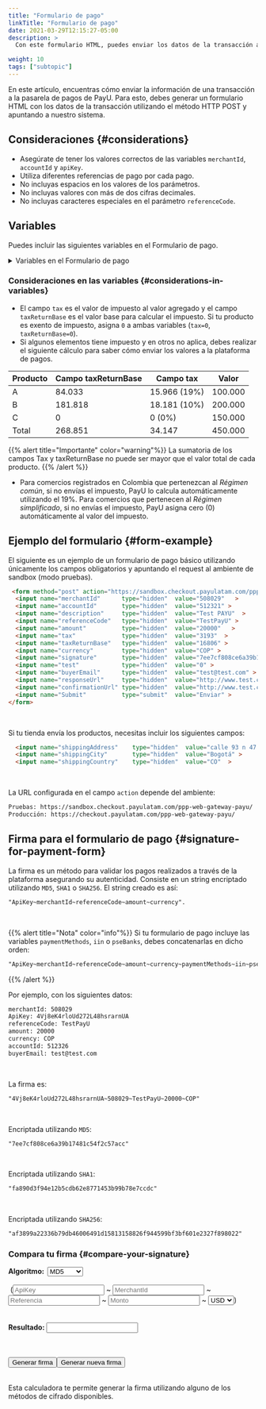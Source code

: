 ```yaml
---
title: "Formulario de pago"
linkTitle: "Formulario de pago"
date: 2021-03-29T12:15:27-05:00
description: >
  Con este formulario HTML, puedes enviar los datos de la transacción a nuestra pasarela de pago junto con la información de la compra. Envía los datos utilizando el método HTTP POST.

weight: 10
tags: ["subtopic"]
---
```

<script src="https://ajax.aspnetcdn.com/ajax/jquery.validate/1.13.0/jquery.validate.min.js"></script>
<script src="https://ajax.aspnetcdn.com/ajax/jquery.validate/1.13.0/additional-methods.min.js"></script>
<script src="/js/signature-generator/md5.js"></script>
<script src="/js/signature-generator/sha1.js"></script>
<script src="/js/signature-generator/sha256.js"></script>
<script src="/js/signature-generator/signature-generator.js"></script>
<script src="/js/searchcodes.js"></script>

En este artículo, encuentras cómo enviar la información de una transacción a la pasarela de pagos de PayU. Para esto, debes generar un formulario HTML con los datos de la transacción utilizando el método HTTP POST y apuntando a nuestro sistema.

## Consideraciones {#considerations}
* Asegúrate de tener los valores correctos de las variables `merchantId`, `accountId` y `apiKey`.
* Utiliza diferentes referencias de pago por cada pago.
* No incluyas espacios en los valores de los parámetros.
* No incluyas valores con más de dos cifras decimales.
* No incluyas caracteres especiales en el parámetro `referenceCode`.

## Variables
Puedes incluir las siguientes variables en el Formulario de pago.

<details>
<summary>Variables en el Formulario de pago</summary>
<label for="table1" class="showMandatory"><input type="checkbox" id="table1" name="table1" value="true" onchange="showMandatory(this)"> Mostrar solo campos obligatorios</label>
<br>
<div class="variables"></div>

| Campo | Tipo | Tamaño | Descripción | Obligatorio |
|-|-|-|-|:-:|
| merchantId | Numérico | 12 | Identificador de tu tienda en el sistema de PayU, puedes encontrar este número en el correo de creación de tu cuenta. | Sí |
| referenceCode | Alfanumérico | 255 | Referencia de la venta o la orden. Debe ser única por cada transacción enviada al sistema. Usualmente, esta es una forma de identificar las peticiones enviadas a la pasarela de pagos. | Sí |
| accountId | Numérico | 6 | Identificador de la cuenta de usuario de cada país asociado con la tienda. Esta variable se utiliza para mostrar los métodos disponibles del país. | Sí |
| description | Alfanumérico | 255 | Descripción de la venta. | Sí |
| currency | Alfanumérico | 3 | Moneda respectiva en la que se hace el pago. El proceso de conciliación se realiza en pesos colombianos a la tasa representativa del día.<br>[Ver monedas aceptadas]({{< ref "response-codes-and-variables.html#accepted-currencies" >}}). | Sí |
| amount | Numérico | 10 | Valor total de la transacción. Puede tener dos cifras decimales. Ejemplo 10000.00 o 10000. | Sí |
| tax | Numérico | 10,2 | Valor del impuesto al valor agregado de la transacción.<br>En Colombia, si no se envía el IVA. el sistema aplica automáticamente el 19%. Puede tener dos dígitos decimales, por ejemplo 19000.00.<br>Si el producto o servicio es exento de impuesto al valor agregado, asigne `0` a esta variable. | Sí |
| discount | Numérico| 10,2 | Valor del descuento sobre la venta. | No |
| taxReturnBase | Numérico | 10,2 | Valor base para la devolución de impuestos.<br>Si el producto o servicio es exento de impuesto al valor agregado, asigne `0` a esta variable. | Sí |
| additionalValue | Numérico | 10,2 | Valor adicional no comisionable de la venta. | No |
| signature | Alfanumérico | 255 | Firma digital creada por cada transacción. Consulta [Firma para el formulario de pago]({{< ref "payment-form.md#signature-for-payment-form" >}}) para aprender a generarla. | Sí |
| algorithmSignature | Alfanumérico | 255 | Algoritmo de encriptación de la firma digital (campo `signature`). Los tres algoritmos disponibles son: `MD5`, `SHA` y `SHA256`. | No |
| test | Numérico | 1 | Indica si la transacción es en modo pruebas o en producción. Asigna `1` para pruebas y `0` para producción. | No |
| lng | Alfanumérico | 3 | Idioma en el que se quiere mostrar la pasarela de pagos.<br>[Ver idiomas soportados]({{< ref "response-codes-and-variables.html#supported-languages" >}}). | No |
| extra1 | Alfanumérico | 255 | Campo adicional para enviar información relacionada con la compra. | No |
| extra2 | Alfanumérico | 255 | Campo adicional para enviar información relacionada con la compra. | No |
| extra3 | Alfanumérico | 255 | Campo adicional para enviar información relacionada con la compra. | No |
| template | Alfanumérico | 255 | Plantilla para la página de pagos.| No |
| responseUrl | Alfanumérico | 255 | URL de la página de respuesta. | No |
| confirmationUrl | Alfanumérico | 255 | URL de la página de confirmación. | No |
| sourceUrl | Alfanumérico| 255 | URL de origen de las transacciones del comercio. Aquí es donde se encuentra ubicado el botón de pago. | No |
| airline | Alfanumérico | 4 | Código de la aerolínea. | No |
| billingAddress | Alfanumérico | 255 | Dirección de facturación. | No |
| shippingAddress | Alfanumérico | 255 | Dirección de entrega de la mercancía.<br><sup>\*</sup> Obligatorio si tu tienda envía el producto. | Sí* |
| billingCity | Alfanumérico | 50 | Ciudad asociada con la dirección de facturación. | No |
| shippingCity | Alfanumérico | 50 | Ciudad de entrega de la mercancía<br><sup>\*</sup> Obligatorio si tu tienda envía el producto. | Sí* |
| zipCode | Alfanumérico | 20 | Postal code. | No |
| billingCountry | Alfanumérico | 2 | Código ISO del país asociado con la dirección de facturación. | No |
| shippingCountry | Alfanumérico | 2 | Código ISO del país de entrega de lla mercancía.<br><sup>\*</sup> Obligatorio si tu tienda envía el producto.<br>[Ver los paises de pago]({{< ref "response-codes-and-variables.html#processing-countries" >}}). | Sí* |
| buyerEmail | Alfanumérico | 255 | Campo que contiene el correo electrónico del comprador para notificar el resultado de la transacción por medio de correo electrónico. Se recomienda validar que se haya ingresado este campo en el formulario. | Sí |
| telephone | Alfanumérico | 50 | Teléfono de residencia del comprador. | Sí |
| officeTelephone | Alfanumérico | 50 | Teléfono diurno del comprador. | No |
| mobilePhone | Alfanumérico | 50 | Número del móvil del comprador. Este valor será utilizado para diligenciar el formulario de la tarjeta de crédito y será el número de teléfono de contacto. | No |
| buyerFullName | Alfanumérico | 150 | Nombre completo del comprador. | Sí |
| paymentMethods | Alfanumérico | 255 | Lista de métodos de pago habilitados en el proceso de pago.<br>Esta lista debe estar separada por comas y sin espacios en blanco. Por ejemplo: `VISA,MASTERCARD`.<br>Puedes incluir cuotas para los métodos de pago añadiéndolas mediante guiones. Ejemplo: `VISA-1-3,MASTERCARD-3-5-9`.<br>[Consulta los métodos de pago disponibles para tu país en la columna` parámetro de método de pago`]({{< ref "select-your-payment-method.html" >}}). | No | 
| administrativeFee | Numérico | 10,2 | Valor de la tarifa administrativa. | - |
| taxAdministrativeFee | Numérico | 10,2 | Valor del impuesto de la tarifa administrativa. | - |
| taxAdministrativeFeeReturnBase | Numérico | 10,2 | Valor base para calcular el impuesto de la tarifa administrativa. | - |
| payerEmail | Alfanumérico | 255 | Dirección de correo electrónico del pagador. | No |
| payerPhone | Alfanumérico | 20 | Número de teléfono del pagador. | No |
| payerOfficePhone | Alfanumérico | 20 | Número de teléfono de oficina del pagador. | No |
| payerMobilePhone | Alfanumérico | 20 | Número de teléfono móvil del pagador. | No |
| expirationDate | #N/A | 19 | Fecha de vencimiento de las transacciones para pagos en efectivo. Formato: `YYYY-MM-DD HH:mm:ss`.<br>Este valor debe ser menor que el número de días predeterminado para el pago en efectivo (15 días para Argentina y 7 días para el resto de países). | - |
| payerFullName | Alfanumérico | 50 | Nombre del pagador. Este valor será utilizado para diligenciar el formulario de la tarjeta de crédito. | No |
| payerDocument | Alfanumérico | 25 | Número de identificación del pagador. Este valor será utilizado para diligenciar el formulario de la tarjeta de crédito. | No |
| payerDocumentType | Alfanumérico | 25 | El número de identificación del comprador. Este valor se tomará para completar el formulario de la tarjeta de crédito. | No |
| iin | Alfanumérico | 2048 | Lista de Bins admitidos durante el proceso de pago (separados por coma).<br>_Este parámetro solo lo pueden utilizar los comercios que validan la firma._ | No |
| PaymentMethodsDescription | Alfanumérico | 255 | Descripción de los métodos de pago y Bins admitidos durante el proceso de pago. | No |
| pseBanks | Alfanumérico | 255 | Listado de códigos bancarios habilitados en el proceso de pago a través de PSE.<br>Este listado debe estar separado por coma y sin espacios en blanco. | No |

</details>

### Consideraciones en las variables {#considerations-in-variables}
* El campo `tax` es el valor de impuesto al valor agregado y el campo `taxReturnBase` es el valor base para calcular el impuesto. Si tu producto es exento de impuesto, asigna `0` a ambas variables (`tax=0`, `taxReturnBase=0`).
* Si algunos elementos tiene impuesto y en otros no aplica, debes realizar el siguiente cálculo para saber cómo enviar los valores a la plataforma de pagos.

| Producto | Campo taxReturnBase | Campo tax          | Valor   |
|----------|---------------------|--------------------|---------|
| A        | 84.033              | 15.966 (19%)       | 100.000 |
| B        | 181.818             | 18.181 (10%)       | 200.000 |
| C        | 0                   | 0 (0%)             | 150.000 |
| Total    | 268.851             | 34.147             | 450.000 |

{{% alert title="Importante" color="warning"%}}
La sumatoria de los campos Tax y taxReturnBase no puede ser mayor que el valor total de cada producto.
{{% /alert %}}

* Para comercios registrados en Colombia que pertenezcan al _Régimen común_, si no envías el impuesto, PayU lo calcula automáticamente utilizando el 19%. Para comercios que pertenecen al _Régimen simplificado_, si no envías el impuesto, PayU asigna cero (0) automáticamente al valor del impuesto.

## Ejemplo del formulario {#form-example}
El siguiente es un ejemplo de un formulario de pago básico utilizando únicamente los campos obligatorios y apuntando el request al ambiente de sandbox (modo pruebas).

```HTML
 <form method="post" action="https://sandbox.checkout.payulatam.com/ppp-web-gateway-payu/">
  <input name="merchantId"      type="hidden"  value="508029"   >
  <input name="accountId"       type="hidden"  value="512321" >
  <input name="description"     type="hidden"  value="Test PAYU"  >
  <input name="referenceCode"   type="hidden"  value="TestPayU" >
  <input name="amount"          type="hidden"  value="20000"   >
  <input name="tax"             type="hidden"  value="3193"  >
  <input name="taxReturnBase"   type="hidden"  value="16806" >
  <input name="currency"        type="hidden"  value="COP" >
  <input name="signature"       type="hidden"  value="7ee7cf808ce6a39b17481c54f2c57acc"  >
  <input name="test"            type="hidden"  value="0" >
  <input name="buyerEmail"      type="hidden"  value="test@test.com" >
  <input name="responseUrl"     type="hidden"  value="http://www.test.com/response" >
  <input name="confirmationUrl" type="hidden"  value="http://www.test.com/confirmation" >
  <input name="Submit"          type="submit"  value="Enviar" >
</form>
```
<br>

Si tu tienda envía los productos, necesitas incluir los siguientes campos:

```HTML
  <input name="shippingAddress"    type="hidden"  value="calle 93 n 47 - 65"   >
  <input name="shippingCity"       type="hidden"  value="Bogotá" >
  <input name="shippingCountry"    type="hidden"  value="CO"  >
```
<br>

La URL configurada en el campo `action` depende del ambiente:

```HTML
Pruebas: https://sandbox.checkout.payulatam.com/ppp-web-gateway-payu/
Producción: https://checkout.payulatam.com/ppp-web-gateway-payu/
```

## Firma para el formulario de pago {#signature-for-payment-form}
La firma es un método para validar los pagos realizados a través de la plataforma asegurando su autenticidad. Consiste en un string encriptado utilizando  `MD5`, `SHA1` o `SHA256`. El string creado es así:

```HTML
"ApiKey~merchantId~referenceCode~amount~currency".
```
<br>

{{% alert title="Nota" color="info"%}}
Si tu formulario de pago incluye las variables `paymentMethods`, `iin` o `pseBanks`, debes concatenarlas en dicho orden:

```HTML
"ApiKey~merchantId~referenceCode~amount~currency~paymentMethods~iin~pseBanks"
```
{{% /alert %}}

Por ejemplo, con los siguientes datos:

```HTML
merchantId: 508029
ApiKey: 4Vj8eK4rloUd272L48hsrarnUA
referenceCode: TestPayU
amount: 20000
currency: COP
accountId: 512326
buyerEmail: test@test.com
```
<br>

La firma es:

```HTML
"4Vj8eK4rloUd272L48hsrarnUA~508029~TestPayU~20000~COP"
```
<br>

Encriptada utilizando `MD5`:

```HTML
"7ee7cf808ce6a39b17481c54f2c57acc"
```
<br>

Encriptada utilizando `SHA1`:

```HTML
"fa890d3f94e12b5cdb62e8771453b99b78e7ccdc"
```
<br>

Encriptada utilizando `SHA256`:

```HTML
"af3899a22336b79db46006491d15813158826f944599bf3bf601e2327f898022"
```

### Compara tu firma {#compare-your-signature}

<!-- Generador de firmas pagina de respuesta -->
<div id="blue-box">
<span class="grey-text-13">
<div id = "div_generador" >

<form method="POST" id="signature_form" >
    <table>
        <span class="blue-text-13"><b>Algoritmo: &nbsp;</b></span>
        <select id = "signature_algorithm" class="calc_selector form_control">
            <option  value="md5">MD5</option>
            <option  value="sha1">SHA1</option>
            <option  value="sha256">SHA256</option>
        </select>
        <br>
        <br>
        <span class="calc_text">&nbsp;(</span>
        <input class="form_control" type="text"  id ="signature_apikey" name = "signature_apikey" placeholder="ApiKey" maxlength="26"> ~
        <input class="form_control number" type="text"  id ="signature_merchanId" name = "signature_merchanId" placeholder="MerchantId" maxlength="7"> ~
        <input class="form_control" type="text"  id ="signature_referenceCode" name = "signature_referenceCode" placeholder="Referencia" maxlength="255"> ~
        <input class="form_control  number" type="text" id ="signature_amount" name = "signature_amount" placeholder="Monto" maxlength="14"> ~
        <select id = "signature_currency" class="calc_selector form_control" >
            <option  value="USD">USD</option>
            <option  value="COP">COP</option>
            <option  value="MXN">MXN</option>
            <option  value="ARS">ARS</option>
            <option  value="PEN">PEN</option>
            <option  value="BRL">BRL</option>
            <option  value="CLP">CLP</option>
        </select>
        <span class="calc_text">)</span>
        <br>
        <br>
        <br>
        <span class="blue-text-13"><b>Resultado:&nbsp;</b></span><input class="form_control" id ="signature_generated" name = "signature_generated" value = ""  readonly />
    </table>
    <br>
    <table width="50%"  border="0" cellspacing="2" cellpadding="2">
        <input type="button" name="signature_generate" id="signature_generate" value="Generar firma" >
        <input type="button" name="signature_generate_again" id="signature_generate_again" value="Generar nueva firma" >
    </table>
</form>
</div>
</span>
</div>
<!-- Fin del generador de firmas pagina de respuesta-->

Esta calculadora te permite generar la firma utilizando alguno de los métodos de cifrado disponibles.